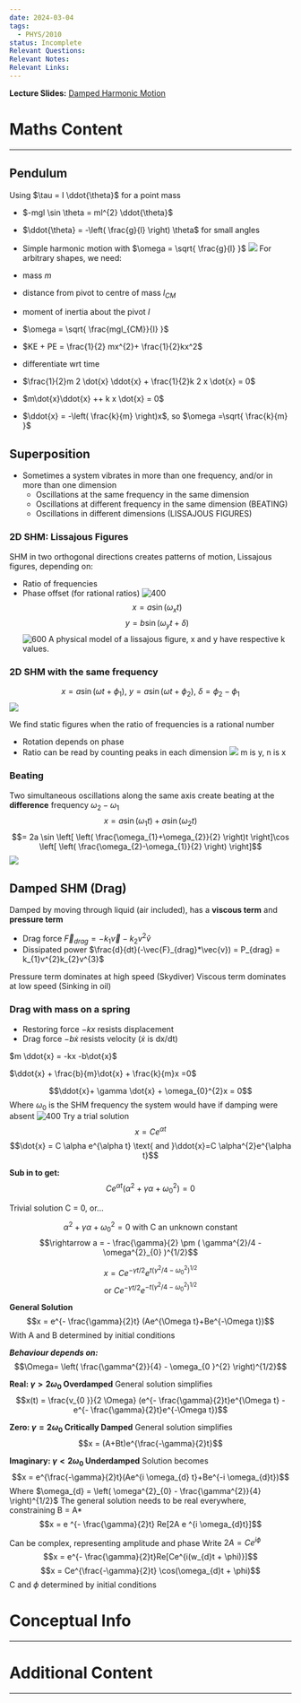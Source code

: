 ```yaml
---
date: 2024-03-04
tags:
  - PHYS/2010
status: Incomplete
Relevant Questions: 
Relevant Notes: 
Relevant Links:
---
```

**Lecture Slides:**
[Damped Harmonic Motion](Attachments/PHYS2010%20Week%202.pdf)
# Maths Content
---

## Pendulum
Using $\tau = I \ddot{\theta}$ for a point mass
- $-mgl \sin \theta = ml^{2} \ddot{\theta}$
- $\ddot{\theta} = -\left( \frac{g}{l} \right) \theta$ for small angles
- Simple harmonic motion with $\omega = \sqrt{ \frac{g}{l} }$
![](Attachments/Pasted%20image%2020240311201316.png)
For arbitrary shapes, we need:
- mass $m$
- distance from pivot to centre of mass $l_{CM}$
- moment of inertia about the pivot $I$
- $\omega = \sqrt{ \frac{mgl_{CM}}{I} }$

- $KE + PE = \frac{1}{2} mx^{2}+ \frac{1}{2}kx^2$
- differentiate wrt time
- $\frac{1}{2}m 2 \dot{x} \ddot{x} + \frac{1}{2}k 2 x \dot{x} = 0$
- $m\dot{x}\ddot{x} ++ k x \dot{x} = 0$
- $\ddot{x} = -\left( \frac{k}{m} \right)x$, so $\omega =\sqrt{ \frac{k}{m} }$


## Superposition
- Sometimes a system vibrates in more than one frequency, and/or in more than one dimension
	- Oscillations at the same frequency in the same dimension
	- Oscillations at different frequency in the same dimension (BEATING)
	- Oscillations in different dimensions (LISSAJOUS FIGURES)

### 2D SHM: Lissajous Figures
SHM in two orthogonal directions creates patterns of motion, Lissajous figures, depending on:
- Ratio of frequencies
- Phase offset (for rational ratios)
![400](Attachments/Pasted%20image%2020240311202555.png)
$$x = a \sin (\omega_{x}t)$$
$$y = b \sin (\omega_{y}t + \delta)$$
![600](Attachments/Pasted%20image%2020240311202714.png)
A physical model of a lissajous figure, x and y have respective k values.

### 2D SHM with the same frequency
$$x = a \sin(\omega t+\phi_{1})\text{, } y=a \sin (\omega t + \phi_{2})\text{, }  \delta = \phi_{2}-\phi_{1}$$
![](Attachments/Pasted%20image%2020240311202858.png)

We find static figures when the ratio of frequencies is a rational number
- Rotation depends on phase
- Ratio can be read by counting peaks in each dimension
![](Attachments/Pasted%20image%2020240311203246.png)
m is y, n is x

### Beating
Two simultaneous oscillations along the same axis create beating at the **difference** frequency
$\omega_{2}-\omega_{1}$
$$x = a \sin(\omega_{1}t) + a \sin (\omega_{2}t)$$
$$= 2a \sin \left[ \left( \frac{\omega_{1}+\omega_{2}}{2} \right)t \right]\cos \left[ \left( \frac{\omega_{2}-\omega_{1}}{2} \right) \right]$$
![](Attachments/Pasted%20image%2020240311203912.png)

## Damped SHM (Drag)
Damped by moving through liquid (air included), has a **viscous term** and **pressure term**
- Drag force $\vec{F}_{drag} = -k_{1}\vec{v} - k_{2}v^{2}\hat{v}$
- Dissipated power $\frac{d}{dt}(-\vec{F}_{drag}*\vec{v}) = P_{drag} = k_{1}v^{2}k_{2}v^{3}$

Pressure term dominates at high speed (Skydiver)
Viscous term dominates at low speed (Sinking in oil)


### Drag with mass on a spring

- Restoring force $-kx$ resists displacement
- Drag force $-b \dot{x}$ resists velocity ($\dot{x}$ is dx/dt)

$m \ddot{x} = -kx -b\dot{x}$

$\ddot{x} + \frac{b}{m}\dot{x} + \frac{k}{m}x =0$

$$\ddot{x}+ \gamma \dot{x} + \omega_{0}^{2}x = 0$$
Where $\omega_{0}$ is the SHM frequency the system would have if damping were absent
![400](Attachments/Pasted%20image%2020240311204956.png)
Try a trial solution
$$x  = Ce^{\alpha t}$$
$$\dot{x} = C \alpha e^{\alpha t} \text{ and }\ddot{x}=C \alpha^{2}e^{\alpha t}$$

**Sub in to get:**
$$C e^{\alpha t}(\alpha^{2}+\gamma \alpha + \omega_{0}^{2})=0$$

Trivial solution C = 0, or...

$$\alpha^{2}+\gamma \alpha  + \omega_{0}^{2} = 0 \text{ with C an unknown constant}$$
$$\rightarrow a = - \frac{\gamma}{2} \pm ( \gamma^{2}/4 - \omega^{2}_{0} )^{1/2}$$

$$x = Ce^{-\gamma t/2}e^{t (\gamma^{2} / 4-\omega_{0}^{2})^{1/2}}$$
$$\text{or } Ce^{-\gamma t/2}e^{-t(\gamma^2/4-\omega_{0}^2)^{1/2}}$$

**General Solution**
$$x = e^{- \frac{\gamma}{2}t} (Ae^{\Omega t}+Be^{-\Omega t})$$
With A and B determined by initial conditions

***Behaviour depends on:***
$$\Omega= \left( \frac{\gamma^{2}}{4} - \omega_{0 }^{2} \right)^{1/2}$$



**Real: $\gamma > 2 \omega_{0}$ Overdamped**
General solution simplifies
$$x(t) = \frac{v_{0 }}{2 \Omega} (e^{- \frac{\gamma}{2}t}e^{\Omega t} - e^{- \frac{\gamma}{2}t}e^{-\Omega t})$$


**Zero: $\gamma = 2 \omega_{0}$ Critically Damped**
General solution simplifies
$$x = (A+Bt)e^{\frac{-\gamma}{2}t}$$



**Imaginary: $\gamma < 2 \omega_{0}$ Underdamped**
Solution becomes
$$x = e^{\frac{-\gamma}{2}t}(Ae^{i \omega_{d} t}+Be^{-i \omega_{d}t})$$
Where $\omega_{d} = \left( \omega^{2}_{0} - \frac{\gamma^{2}}{4} \right)^{1/2}$
The general solution needs to be real everywhere, constraining B = A*
$$x = e ^{- \frac{\gamma}{2}t} Re[2A e ^{i \omega_{d}t}]$$

Can be complex, representing amplitude and phase
Write $2A = Ce^{i \phi}$
$$x = e^{- \frac{\gamma}{2}t}Re[Ce^{i(w_{d}t + \phi)}]$$
$$x = Ce^{\frac{-\gamma}{2}t} \cos(\omega_{d}t + \phi)$$
C and $\phi$ determined by initial conditions


# Conceptual Info
---



# Additional Content
---
